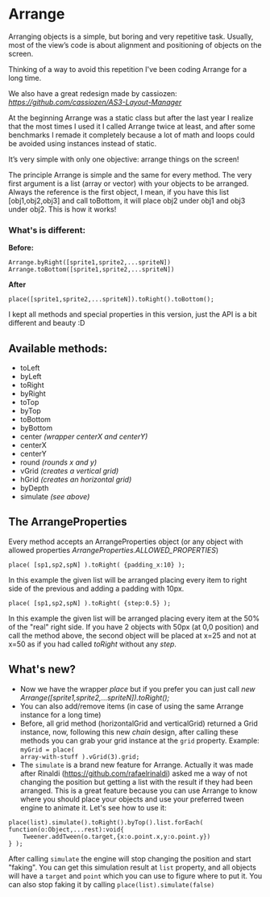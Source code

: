 # Arrange

Arranging objects is a simple, but boring and very repetitive task.
Usually, most of the view’s code is about alignment and positioning of objects on the screen.

Thinking of a way to avoid this repetition I've been coding Arrange for a long time.

We also have a great redesign made by cassiozen:
*https://github.com/cassiozen/AS3-Layout-Manager*

At the beginning Arrange was a static class but after the last year I realize that the most times I used it I called Arrange twice at least, and after some benchmarks I remade it completely because a lot of math and loops could be avoided using instances instead of static.

It’s very simple with only one objective: arrange things on the screen!

The principle Arrange is simple and the same for every method. The very first argument is a list (array or vector) with your objects to be arranged.
Always the reference is the first object, I mean, if you have this list [obj1,obj2,obj3] and call toBottom, it will place obj2 under obj1 and obj3 under obj2. This is how it works!

### What's is different:

**Before:**
<pre><code>Arrange.byRight([sprite1,sprite2,...spriteN])
Arrange.toBottom([sprite1,sprite2,...spriteN])</code></pre>

**After**
<pre><code>place([sprite1,sprite2,...spriteN]).toRight().toBottom();</code></pre>

I kept all methods and special properties in this version, just the API is a bit different and beauty :D

## Available methods:

* toLeft
* byLeft
* toRight
* byRight
* toTop
* byTop
* toBottom
* byBottom
* center *(wrapper centerX and centerY)*
* centerX
* centerY
* round *(rounds x and y)*
* vGrid *(creates a vertical grid)*
* hGrid *(creates an horizontal grid)*
* byDepth
* simulate *(see above)*

## The ArrangeProperties
Every method accepts an ArrangeProperties object (or any object with allowed properties *ArrangeProperties.ALLOWED_PROPERTIES*)

<pre><code>place( [sp1,sp2,spN] ).toRight( {padding_x:10} );</code></pre>
In this example the given list will be arranged placing every item to right side of the previous and adding a padding with 10px.

<pre><code>place( [sp1,sp2,spN] ).toRight( {step:0.5} );</code></pre>
In this example the given list will be arranged placing every item at the 50% of the "real" right side.
If you have 2 objects with 50px (at 0,0 position) and call the method above, the second object will be placed at x=25 and not at x=50 as if you had called *toRight* without any *step*.

## What's new?

* Now we have the wrapper *place* but if you prefer you can just call *new Arrange([sprite1,sprite2,...spriteN]).toRight();*
* You can also add/remove items (in case of using the same Arrange instance for a long time)
* Before, all grid method (horizontalGrid and verticalGrid) returned a Grid instance, now, following this new *chain* design,
after calling these methods you can grab your grid instance at the <code>grid</code> property. Example: <code>myGrid = place( array-with-stuff ).vGrid(3).grid;</code>
* The <code>simulate</code> is a brand new feature for Arrange. Actually it was made after Rinaldi (https://github.com/rafaelrinaldi) asked me a way of not changing the position but getting a list with the result if they had been arranged.
This is a great feature because you can use Arrange to know where you should place your objects and use your preferred tween engine to animate it. Let's see how to use it:

<pre><code>place(list).simulate().toRight().byTop().list.forEach( function(o:Object,...rest):void{
	Tweener.addTween(o.target,{x:o.point.x,y:o.point.y})
} );</code></pre>

After calling <code>simulate</code> the engine will stop changing the position and start "faking".
You can get this simulation result at <code>list</code> property, and all objects will have a <code>target</code> and <code>point</code> which you can use to figure where to put it.
You can also stop faking it by calling <code>place(list).simulate(false)</code>